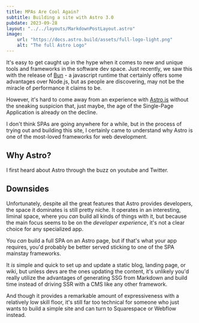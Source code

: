 ```yaml
---
title: MPAs Are Cool Again?
subtitle: Building a site with Astro 3.0
pubdate: 2023-09-28
layout: "../../layouts/MarkdownPostLayout.astro"
image:
    url: "https://docs.astro.build/assets/full-logo-light.png"
    alt: "The full Astro Logo"
---
```


It's easy to get caught up in the hype when it comes to new and unique tools and frameworks in the software dev space. Just recently, we saw this with the release of [Bun](https://bun.sh/) - a javascript runtime that certainly offers some advantages over Node.js, but as people are discovering, may not be the miracle of performance it claims to be.

However, it's hard to come away from an experience with [Astro.js](http://astro.build) without the sneaking suspicion that, just maybe, the age of the Single-Page Application is already on the decline.

I don't think SPAs are going anywhere for a while, but in the process of trying out and building this site, I certainly came to understand why Astro is one of the most-loved frameworks for web development.

## Why Astro?

I first heard about Astro through the buzz on youtube and Twitter.

## Downsides

Unfortunately, despite all the great features that Astro provides developers, the space it dominates is still pretty niche. It operates in an interesting, liminal space, where you _can_ build all kinds of things with it, but because the main focus seems to be on the _developer experience_, it's not a clear choice for any specialized app.

You _can_ build a full SPA on an Astro page, but if that's what your app requires, you'd probably be better served sticking to one of the SPA mainstay frameworks.

It _is_ simple and quick to set up and update a static blog, landing page, or wiki, but unless devs are the ones updating the content, it's unlikely you'd really utilize the advantages of generating SSG from Markdown and build time instead of driving SSR with a CMS like any other framework.

And though it provides a remarkable amount of expressiveness with a relatively low skill floor, it's still far too technical for someone who just wants to build a simple site and can turn to Squarespace or Webflow instead.
